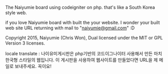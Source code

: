 The Naiyumie board using codeigniter on php.
that's like a South Korea style web.

if you love Naiyumie board with built the your website.
I wonder your built web site URL returning with mail to "naiyumie@gmail.com" :D

Copyright 2015, Naiyumie (Chris Won),
Dual licensed under the MIT or GPL Version 3 licenses.


locale translate :
나이유미게시판은 php기반의 코드이그나이터 사용해서 만든
마치 한국형 스타일의 웹입니다.
이 게시판을 사용하여 웹사이트를 만들었다면
URL을 제 메일로 보내주세요. 꼭이요!